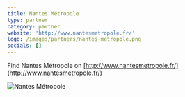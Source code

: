 ```yaml
---
title: Nantes Métropole
type: partner
category: partner
website: 'http://www.nantesmetropole.fr/'
logo: /images/partners/nantes-metropole.png
socials: []
---
```


Find Nantes Métropole on [http://www.nantesmetropole.fr/](http://www.nantesmetropole.fr/)

![Nantes Métropole](/images/partners/nantes-metropole.png)
